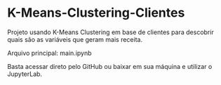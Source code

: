 # K-Means-Clustering-Clientes
Projeto usando K-Means Clustering em base de clientes para descobrir quais são as variáveis que geram mais receita.

Arquivo principal: main.ipynb

Basta acessar direto pelo GitHub ou baixar em sua máquina e utilizar o JupyterLab.
